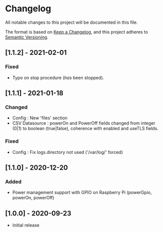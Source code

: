 # Changelog
All notable changes to this project will be documented in this file.

The format is based on [Keep a Changelog](https://keepachangelog.com/en/1.0.0/),
and this project adheres to [Semantic Versioning](https://semver.org/spec/v2.0.0.html).

## [1.1.2] - 2021-02-01

### Fixed
- Typo on stop procedure (*has* been stopped).

## [1.1.1] - 2021-01-18

### Changed
- Config : New 'files' section
- CSV Datasource : powerOn and PowerOff fields changed from integer (0|1) to boolean (true|false), coherence with enabled and useTLS fields.

### Fixed
- Config : Fix logs.directory not used ('/var/log/' forced)

## [1.1.0] - 2020-12-20

### Added
- Power management support with GPIO on Raspberry Pi (powerGpio, powerOn, powerOff)

## [1.0.0] - 2020-09-23

- Initial release